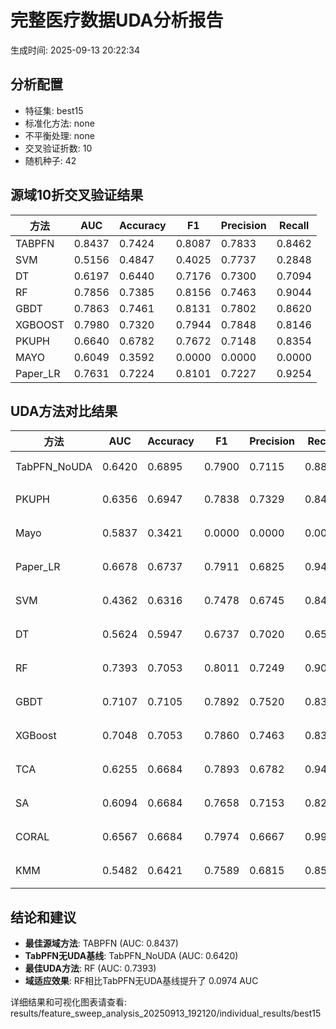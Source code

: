 # 完整医疗数据UDA分析报告

生成时间: 2025-09-13 20:22:34

## 分析配置

- 特征集: best15
- 标准化方法: none
- 不平衡处理: none
- 交叉验证折数: 10
- 随机种子: 42

## 源域10折交叉验证结果

| 方法 | AUC | Accuracy | F1 | Precision | Recall |
|------|-----|----------|----|-----------| -------|
| TABPFN | 0.8437 | 0.7424 | 0.8087 | 0.7833 | 0.8462 |
| SVM | 0.5156 | 0.4847 | 0.4025 | 0.7737 | 0.2848 |
| DT | 0.6197 | 0.6440 | 0.7176 | 0.7300 | 0.7094 |
| RF | 0.7856 | 0.7385 | 0.8156 | 0.7463 | 0.9044 |
| GBDT | 0.7863 | 0.7461 | 0.8131 | 0.7802 | 0.8620 |
| XGBOOST | 0.7980 | 0.7320 | 0.7944 | 0.7848 | 0.8146 |
| PKUPH | 0.6640 | 0.6782 | 0.7672 | 0.7148 | 0.8354 |
| MAYO | 0.6049 | 0.3592 | 0.0000 | 0.0000 | 0.0000 |
| Paper_LR | 0.7631 | 0.7224 | 0.8101 | 0.7227 | 0.9254 |

## UDA方法对比结果

| 方法 | AUC | Accuracy | F1 | Precision | Recall | 类型 |
|------|-----|----------|----|-----------| -------|------|
| TabPFN_NoUDA | 0.6420 | 0.6895 | 0.7900 | 0.7115 | 0.8880 | TabPFN基线 |
| PKUPH | 0.6356 | 0.6947 | 0.7838 | 0.7329 | 0.8474 | 传统基线 |
| Mayo | 0.5837 | 0.3421 | 0.0000 | 0.0000 | 0.0000 | 传统基线 |
| Paper_LR | 0.6678 | 0.6737 | 0.7911 | 0.6825 | 0.9429 | 传统基线 |
| SVM | 0.4362 | 0.6316 | 0.7478 | 0.6745 | 0.8474 | 机器学习基线 |
| DT | 0.5624 | 0.5947 | 0.6737 | 0.7020 | 0.6558 | 机器学习基线 |
| RF | 0.7393 | 0.7053 | 0.8011 | 0.7249 | 0.9026 | 机器学习基线 |
| GBDT | 0.7107 | 0.7105 | 0.7892 | 0.7520 | 0.8391 | 机器学习基线 |
| XGBoost | 0.7048 | 0.7053 | 0.7860 | 0.7463 | 0.8391 | 机器学习基线 |
| TCA | 0.6255 | 0.6684 | 0.7893 | 0.6782 | 0.9440 | UDA方法 |
| SA | 0.6094 | 0.6684 | 0.7658 | 0.7153 | 0.8240 | UDA方法 |
| CORAL | 0.6567 | 0.6684 | 0.7974 | 0.6667 | 0.9920 | UDA方法 |
| KMM | 0.5482 | 0.6421 | 0.7589 | 0.6815 | 0.8560 | UDA方法 |

## 结论和建议

- **最佳源域方法**: TABPFN (AUC: 0.8437)
- **TabPFN无UDA基线**: TabPFN_NoUDA (AUC: 0.6420)
- **最佳UDA方法**: RF (AUC: 0.7393)
- **域适应效果**: RF相比TabPFN无UDA基线提升了 0.0974 AUC

详细结果和可视化图表请查看: results/feature_sweep_analysis_20250913_192120/individual_results/best15